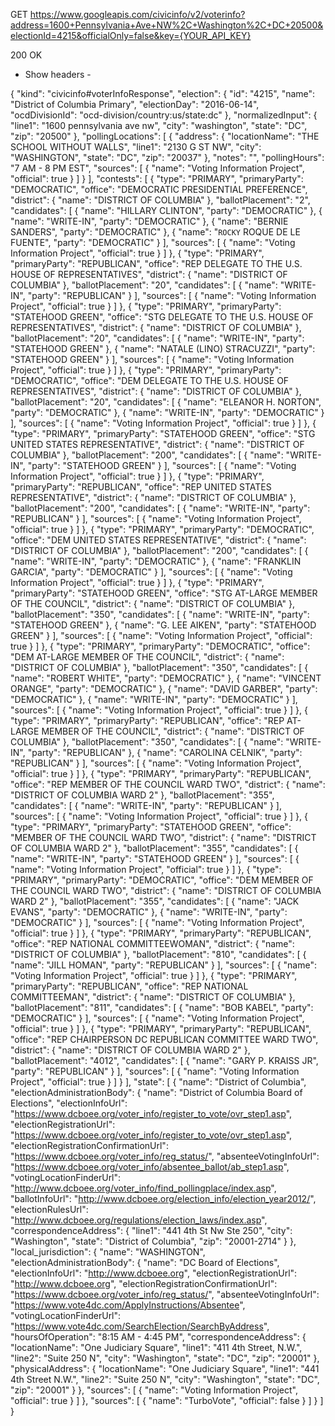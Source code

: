 GET https://www.googleapis.com/civicinfo/v2/voterinfo?address=1600+Pennsylvania+Ave+NW%2C+Washington%2C+DC+20500&electionId=4215&officialOnly=false&key={YOUR_API_KEY}



200 OK

- Show headers -

{
 "kind": "civicinfo#voterInfoResponse",
 "election": {
  "id": "4215",
  "name": "District of Columbia Primary",
  "electionDay": "2016-06-14",
  "ocdDivisionId": "ocd-division/country:us/state:dc"
 },
 "normalizedInput": {
  "line1": "1600 pennsylvania ave nw",
  "city": "washington",
  "state": "DC",
  "zip": "20500"
 },
 "pollingLocations": [
  {
   "address": {
    "locationName": "THE SCHOOL WITHOUT WALLS",
    "line1": "2130 G ST NW",
    "city": "WASHINGTON",
    "state": "DC",
    "zip": "20037"
   },
   "notes": "",
   "pollingHours": "7 AM - 8 PM EST",
   "sources": [
    {
     "name": "Voting Information Project",
     "official": true
    }
   ]
  }
 ],
 "contests": [
  {
   "type": "PRIMARY",
   "primaryParty": "DEMOCRATIC",
   "office": "DEMOCRATIC PRESIDENTIAL PREFERENCE",
   "district": {
    "name": "DISTRICT OF COLUMBIA"
   },
   "ballotPlacement": "2",
   "candidates": [
    {
     "name": "HILLARY CLINTON",
     "party": "DEMOCRATIC"
    },
    {
     "name": "WRITE-IN",
     "party": "DEMOCRATIC"
    },
    {
     "name": "BERNIE SANDERS",
     "party": "DEMOCRATIC"
    },
    {
     "name": "`ROCKY` ROQUE DE LE FUENTE",
     "party": "DEMOCRATIC"
    }
   ],
   "sources": [
    {
     "name": "Voting Information Project",
     "official": true
    }
   ]
  },
  {
   "type": "PRIMARY",
   "primaryParty": "REPUBLICAN",
   "office": "REP DELEGATE TO THE U.S. HOUSE OF REPRESENTATIVES",
   "district": {
    "name": "DISTRICT OF COLUMBIA"
   },
   "ballotPlacement": "20",
   "candidates": [
    {
     "name": "WRITE-IN",
     "party": "REPUBLICAN"
    }
   ],
   "sources": [
    {
     "name": "Voting Information Project",
     "official": true
    }
   ]
  },
  {
   "type": "PRIMARY",
   "primaryParty": "STATEHOOD GREEN",
   "office": "STG DELEGATE TO THE U.S. HOUSE OF REPRESENTATIVES",
   "district": {
    "name": "DISTRICT OF COLUMBIA"
   },
   "ballotPlacement": "20",
   "candidates": [
    {
     "name": "WRITE-IN",
     "party": "STATEHOOD GREEN"
    },
    {
     "name": "NATALE (LINO) STRACUZZI",
     "party": "STATEHOOD GREEN"
    }
   ],
   "sources": [
    {
     "name": "Voting Information Project",
     "official": true
    }
   ]
  },
  {
   "type": "PRIMARY",
   "primaryParty": "DEMOCRATIC",
   "office": "DEM DELEGATE TO THE U.S. HOUSE OF REPRESENTATIVES",
   "district": {
    "name": "DISTRICT OF COLUMBIA"
   },
   "ballotPlacement": "20",
   "candidates": [
    {
     "name": "ELEANOR H. NORTON",
     "party": "DEMOCRATIC"
    },
    {
     "name": "WRITE-IN",
     "party": "DEMOCRATIC"
    }
   ],
   "sources": [
    {
     "name": "Voting Information Project",
     "official": true
    }
   ]
  },
  {
   "type": "PRIMARY",
   "primaryParty": "STATEHOOD GREEN",
   "office": "STG UNITED STATES REPRESENTATIVE",
   "district": {
    "name": "DISTRICT OF COLUMBIA"
   },
   "ballotPlacement": "200",
   "candidates": [
    {
     "name": "WRITE-IN",
     "party": "STATEHOOD GREEN"
    }
   ],
   "sources": [
    {
     "name": "Voting Information Project",
     "official": true
    }
   ]
  },
  {
   "type": "PRIMARY",
   "primaryParty": "REPUBLICAN",
   "office": "REP UNITED STATES REPRESENTATIVE",
   "district": {
    "name": "DISTRICT OF COLUMBIA"
   },
   "ballotPlacement": "200",
   "candidates": [
    {
     "name": "WRITE-IN",
     "party": "REPUBLICAN"
    }
   ],
   "sources": [
    {
     "name": "Voting Information Project",
     "official": true
    }
   ]
  },
  {
   "type": "PRIMARY",
   "primaryParty": "DEMOCRATIC",
   "office": "DEM UNITED STATES REPRESENTATIVE",
   "district": {
    "name": "DISTRICT OF COLUMBIA"
   },
   "ballotPlacement": "200",
   "candidates": [
    {
     "name": "WRITE-IN",
     "party": "DEMOCRATIC"
    },
    {
     "name": "FRANKLIN GARCIA",
     "party": "DEMOCRATIC"
    }
   ],
   "sources": [
    {
     "name": "Voting Information Project",
     "official": true
    }
   ]
  },
  {
   "type": "PRIMARY",
   "primaryParty": "STATEHOOD GREEN",
   "office": "STG AT-LARGE MEMBER OF THE COUNCIL",
   "district": {
    "name": "DISTRICT OF COLUMBIA"
   },
   "ballotPlacement": "350",
   "candidates": [
    {
     "name": "WRITE-IN",
     "party": "STATEHOOD GREEN"
    },
    {
     "name": "G. LEE AIKEN",
     "party": "STATEHOOD GREEN"
    }
   ],
   "sources": [
    {
     "name": "Voting Information Project",
     "official": true
    }
   ]
  },
  {
   "type": "PRIMARY",
   "primaryParty": "DEMOCRATIC",
   "office": "DEM AT-LARGE MEMBER OF THE COUNCIL",
   "district": {
    "name": "DISTRICT OF COLUMBIA"
   },
   "ballotPlacement": "350",
   "candidates": [
    {
     "name": "ROBERT WHITE",
     "party": "DEMOCRATIC"
    },
    {
     "name": "VINCENT ORANGE",
     "party": "DEMOCRATIC"
    },
    {
     "name": "DAVID GARBER",
     "party": "DEMOCRATIC"
    },
    {
     "name": "WRITE-IN",
     "party": "DEMOCRATIC"
    }
   ],
   "sources": [
    {
     "name": "Voting Information Project",
     "official": true
    }
   ]
  },
  {
   "type": "PRIMARY",
   "primaryParty": "REPUBLICAN",
   "office": "REP AT-LARGE MEMBER OF THE COUNCIL",
   "district": {
    "name": "DISTRICT OF COLUMBIA"
   },
   "ballotPlacement": "350",
   "candidates": [
    {
     "name": "WRITE-IN",
     "party": "REPUBLICAN"
    },
    {
     "name": "CAROLINA CELNIK",
     "party": "REPUBLICAN"
    }
   ],
   "sources": [
    {
     "name": "Voting Information Project",
     "official": true
    }
   ]
  },
  {
   "type": "PRIMARY",
   "primaryParty": "REPUBLICAN",
   "office": "REP MEMBER OF THE COUNCIL WARD TWO",
   "district": {
    "name": "DISTRICT OF COLUMBIA WARD 2"
   },
   "ballotPlacement": "355",
   "candidates": [
    {
     "name": "WRITE-IN",
     "party": "REPUBLICAN"
    }
   ],
   "sources": [
    {
     "name": "Voting Information Project",
     "official": true
    }
   ]
  },
  {
   "type": "PRIMARY",
   "primaryParty": "STATEHOOD GREEN",
   "office": "MEMBER OF THE COUNCIL WARD TWO",
   "district": {
    "name": "DISTRICT OF COLUMBIA WARD 2"
   },
   "ballotPlacement": "355",
   "candidates": [
    {
     "name": "WRITE-IN",
     "party": "STATEHOOD GREEN"
    }
   ],
   "sources": [
    {
     "name": "Voting Information Project",
     "official": true
    }
   ]
  },
  {
   "type": "PRIMARY",
   "primaryParty": "DEMOCRATIC",
   "office": "DEM MEMBER OF THE COUNCIL WARD TWO",
   "district": {
    "name": "DISTRICT OF COLUMBIA WARD 2"
   },
   "ballotPlacement": "355",
   "candidates": [
    {
     "name": "JACK EVANS",
     "party": "DEMOCRATIC"
    },
    {
     "name": "WRITE-IN",
     "party": "DEMOCRATIC"
    }
   ],
   "sources": [
    {
     "name": "Voting Information Project",
     "official": true
    }
   ]
  },
  {
   "type": "PRIMARY",
   "primaryParty": "REPUBLICAN",
   "office": "REP NATIONAL COMMITTEEWOMAN",
   "district": {
    "name": "DISTRICT OF COLUMBIA"
   },
   "ballotPlacement": "810",
   "candidates": [
    {
     "name": "JILL HOMAN",
     "party": "REPUBLICAN"
    }
   ],
   "sources": [
    {
     "name": "Voting Information Project",
     "official": true
    }
   ]
  },
  {
   "type": "PRIMARY",
   "primaryParty": "REPUBLICAN",
   "office": "REP NATIONAL COMMITTEEMAN",
   "district": {
    "name": "DISTRICT OF COLUMBIA"
   },
   "ballotPlacement": "811",
   "candidates": [
    {
     "name": "BOB KABEL",
     "party": "DEMOCRATIC"
    }
   ],
   "sources": [
    {
     "name": "Voting Information Project",
     "official": true
    }
   ]
  },
  {
   "type": "PRIMARY",
   "primaryParty": "REPUBLICAN",
   "office": "REP CHAIRPERSON DC REPUBLICAN COMMITTEE WARD TWO",
   "district": {
    "name": "DISTRICT OF COLUMBIA WARD 2"
   },
   "ballotPlacement": "4012",
   "candidates": [
    {
     "name": "GARY P. KRAISS JR",
     "party": "REPUBLICAN"
    }
   ],
   "sources": [
    {
     "name": "Voting Information Project",
     "official": true
    }
   ]
  }
 ],
 "state": [
  {
   "name": "District of Columbia",
   "electionAdministrationBody": {
    "name": "District of Columbia Board of Elections",
    "electionInfoUrl": "https://www.dcboee.org/voter_info/register_to_vote/ovr_step1.asp",
    "electionRegistrationUrl": "https://www.dcboee.org/voter_info/register_to_vote/ovr_step1.asp",
    "electionRegistrationConfirmationUrl": "https://www.dcboee.org/voter_info/reg_status/",
    "absenteeVotingInfoUrl": "https://www.dcboee.org/voter_info/absentee_ballot/ab_step1.asp",
    "votingLocationFinderUrl": "http://www.dcboee.org/voter_info/find_pollingplace/index.asp",
    "ballotInfoUrl": "http://www.dcboee.org/election_info/election_year2012/",
    "electionRulesUrl": "http://www.dcboee.org/regulations/election_laws/index.asp",
    "correspondenceAddress": {
     "line1": "441 4th St Nw Ste 250",
     "city": "Washington",
     "state": "District of Columbia",
     "zip": "20001-2714"
    }
   },
   "local_jurisdiction": {
    "name": "WASHINGTON",
    "electionAdministrationBody": {
     "name": "DC Board of Elections",
     "electionInfoUrl": "http://www.dcboee.org",
     "electionRegistrationUrl": "http://www.dcboee.org",
     "electionRegistrationConfirmationUrl": "https://www.dcboee.org/voter_info/reg_status/",
     "absenteeVotingInfoUrl": "https://www.vote4dc.com/ApplyInstructions/Absentee",
     "votingLocationFinderUrl": "https://www.vote4dc.com/SearchElection/SearchByAddress",
     "hoursOfOperation": "8:15 AM - 4:45 PM",
     "correspondenceAddress": {
      "locationName": "One Judiciary Square",
      "line1": "411 4th Street, N.W.",
      "line2": "Suite 250 N",
      "city": "Washington",
      "state": "DC",
      "zip": "20001"
     },
     "physicalAddress": {
      "locationName": "One Judiciary Square",
      "line1": "441 4th Street N.W.",
      "line2": "Suite 250 N",
      "city": "Washington",
      "state": "DC",
      "zip": "20001"
     }
    },
    "sources": [
     {
      "name": "Voting Information Project",
      "official": true
     }
    ]
   },
   "sources": [
    {
     "name": "TurboVote",
     "official": false
    }
   ]
  }
 ]
}
